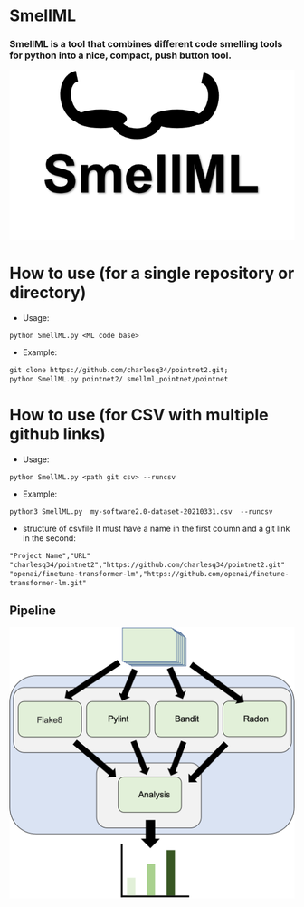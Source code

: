 # SmellML
### SmellML is a tool that combines different code smelling tools for python into a nice, compact, push button tool.

![logo for SmellML](figs/logo.png)

# How to use (for a single repository or directory)

* Usage:
```
python SmellML.py <ML code base>
```

* Example:
```
git clone https://github.com/charlesq34/pointnet2.git;
python SmellML.py pointnet2/ smellml_pointnet/pointnet
```
# How to use (for CSV with multiple github links)
* Usage:
```
python SmellML.py <path git csv> --runcsv
```

* Example:
```
python3 SmellML.py  my-software2.0-dataset-20210331.csv  --runcsv
```

* structure of csvfile
It must have a name in the first column and a git link in the second:

```
"Project Name","URL"
"charlesq34/pointnet2","https://github.com/charlesq34/pointnet2.git"
"openai/finetune-transformer-lm","https://github.com/openai/finetune-transformer-lm.git"
```

## Pipeline

![logo for SmellML Pipeline](figs/pipeline.png)

